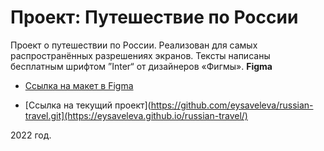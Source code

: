 # Проект: Путешествие по России

Проект о путешествии по России.
Реализован для самых распространённых разрешениях экранов. Тексты написаны бесплатным шрифтом ”Inter“ от дизайнеров «Фигмы».
**Figma**
* [Ссылка на макет в Figma](https://www.figma.com/file/5S2WSbEFL6awjVWJ0NWL8Q/Sprint-3_-Russia-_-desktop-mobile?node-id=28503%3A0)

* [Ссылка на текущий проект](https://github.com/eysaveleva/russian-travel.git](https://eysaveleva.github.io/russian-travel/)

2022 год.
